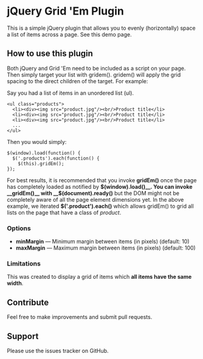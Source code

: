 # jQuery Grid 'Em Plugin

This is a simple jQuery plugin that allows you to evenly (horizontally) space a list of items across a page. See this demo page.

## How to use this plugin

Both jQuery and Grid 'Em need to be included as a script on your page. Then simply target your list with gridem(). gridem() will apply the grid spacing to the direct children of the target. For example:

Say you had a list of items in an unordered list (ul). 

    <ul class="products">
      <li><div><img src="product.jpg"/><br/>Product title</li>
      <li><div><img src="product.jpg"/><br/>Product title</li>
      <li><div><img src="product.jpg"/><br/>Product title</li>
      ...
    </ul>

Then you would simply: 

    $(window).load(function() {
      $('.products').each(function() {
        $(this).gridEm();
    });

For best results, it is recommended that you invoke __gridEm()__ once the page has completely loaded as notified by __$(window).load()__. You can invoke __gridEm()__ with __$(document).ready()__ but the DOM might not be completely aware of all the page element dimensions yet. In the above example, we iterated __$('.product').each()__ which allows gridEm() to grid all lists on the page that have a class of _product_.

### Options
 * __minMargin__ &mdash; Minimum margin between items (in pixels) (default: 10)
 * __maxMargin__ &mdash; Maximum margin between items (in pixels) (default: 100)

### Limitations
This was created to display a grid of items which __all items have the same width__. 

## Contribute
Feel free to make improvements and submit pull requests.

## Support
Please use the issues tracker on GitHub.